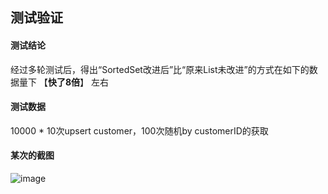 
## 测试验证

#### 测试结论
经过多轮测试后，得出“SortedSet改进后”比“原来List未改进”的方式在如下的数据量下 【**快了8倍**】 左右

#### 测试数据
10000 * 10次upsert customer，100次随机by customerID的获取

#### 某次的截图
![image](https://user-images.githubusercontent.com/8747775/221334638-7545869a-cae4-4c8c-aab1-d5eb666f9d04.png)

